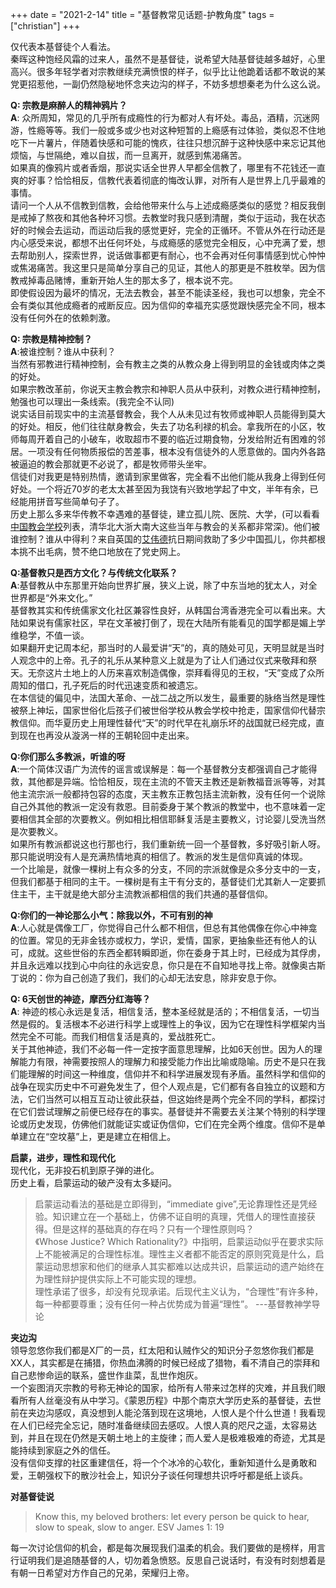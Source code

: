 +++ 
date = "2021-2-14"
title = "基督教常见话题-护教角度"
tags = ["christian"]
+++

仅代表本基督徒个人看法。  
秦晖这种饱经风霜的过来人，虽然不是基督徒，说希望大陆基督徒越多越好，心里高兴。很多年轻学者对宗教继续充满愤恨的样子，似乎比让他跪着话都不敢说的某党更招惹他，一副仍然隐秘地怀念夹边沟的样子，不妨多想想秦老为什么这么说。

**Q: 宗教是麻醉人的精神鸦片？**  
**A**: 众所周知，常见的几乎所有成瘾性的行为都对人有坏处。毒品，酒精，沉迷网游，性瘾等等。我们一般或多或少也对这种短暂的上瘾感有过体验，类似忍不住地吃下一片薯片，伴随着快感和可能的愧疚，往往只想沉醉于这种快感中来忘记其他烦恼，与世隔绝，难以自拔，而一旦离开，就感到焦渴痛苦。  
如果真的像鸦片或者香烟，那说实话全世界人早都全信教了，哪里有不花钱还一直爽的好事？恰恰相反，信教代表着彻底的悔改认罪，对所有人是世界上几乎最难的事情。  
请问一个人从不信教到信教，会给他带来什么与上述成瘾感类似的感觉？相反我倒是戒掉了熬夜和其他各种坏习惯。去教堂时我只感到清醒，类似于运动，我在状态好的时候会去运动，而运动后我的感觉更好，完全的正循环。不管从外在行动还是内心感受来说，都想不出任何坏处，与成瘾感的感觉完全相反，心中充满了爱，想去帮助别人，探索世界，说话做事都更有耐心，也不会再对任何事情感到忧心忡忡或焦渴痛苦。我这里只是简单分享自己的见证，其他人的那更是不胜枚举。因为信教戒掉毒品赌博，重新开始人生的那太多了，根本说不完。  
即使假设因为最坏的情况，无法去教会，甚至不能读圣经，我也可以想象，完全不会有类似其他成瘾者的戒断反应。因为信仰的幸福充实感觉跟快感完全不同，根本没有任何外在的依赖刺激。

**Q: 宗教是精神控制？**  
**A**:被谁控制？谁从中获利？   
当然有邪教进行精神控制，会有教主之类的从教众身上得到明显的金钱或肉体之类的好处。  
如果宗教改革前，你说天主教会教宗和神职人员从中获利，对教众进行精神控制，勉强也可以理出一条线索。(我完全不认同)  
说实话目前现实中的主流基督教会，我个人从未见过有牧师或神职人员能得到莫大的好处。相反，他们往往献身教会，失去了功名利禄的机会。拿我所在的小区，牧师每周开着自己的小破车，收取超市不要的临近过期食物，分发给附近有困难的邻居。一项没有任何物质报偿的苦差事，根本没有信徒外的人愿意做的。国内外各路被逼迫的教会那就更不必说了，都是牧师带头坐牢。  
信徒们对我更是特别热情，邀请到家里做客，完全看不出他们能从我身上得到任何好处。一个将近70岁的老太太甚至因为我饶有兴致地学起了中文，半年有余，已经能用拼音写些简单句子了。  
历史上那么多来华传教不幸遇难的基督徒，建立孤儿院、医院、大学，(可以看看[中国教会学校](https://zh.wikipedia.org/wiki/%E4%B8%AD%E5%9C%8B%E6%95%99%E6%9C%83%E5%AD%B8%E6%A0%A1%E5%88%97%E8%A1%A8)列表，清华北大浙大南大这些当年与教会的关系都非常深)。他们被谁控制？谁从中得利？来自英国的[艾伟德](https://zh.wikipedia.org/wiki/%E6%A0%BC%E6%8B%89%E8%92%82%E4%B8%9D%C2%B7%E8%89%BE%E4%BC%9F%E5%BE%B7)抗日期间救助了多少中国孤儿，你共都根本挑不出毛病，赞不绝口地放在了党史网上。

**Q:基督教只是西方文化？与传统文化联系？**  
**A**:基督教从中东那里开始向世界扩展，狭义上说，除了中东当地的犹太人，对全世界都是“外来文化。”  
基督教其实和传统儒家文化社区兼容性良好，从韩国台湾香港完全可以看出来。大陆如果说有儒家社区，早在文革被打倒了，现在大陆所有能看见的国学都是媚上学维稳学，不值一谈。  
如果翻开史记周本纪，那当时的人最爱讲“天”的，真的随处可见，天明显就是当时人观念中的上帝。孔子的礼乐从某种意义上就是为了让人们通过仪式来敬拜和祭天。无奈这片土地上的人历来喜欢制造偶像，崇拜看得见的王权，“天”变成了众所周知的借口，孔子死后的时代迅速变质和被遗忘。  
在本信徒的偏见中，法国大革命、一战二战之所以发生，最重要的脉络当然是理性被祭上神坛，国家世俗化后孩子们被世俗学校从教会学校中抢走，国家信仰代替宗教信仰。而华夏历史上用理性替代“天”的时代早在礼崩乐坏的战国就已经完成，直到现在也再没从漩涡一样的王朝轮回中走出来。

**Q:你们那么多教派，听谁的呀**  
**A**:一个简体汉语广为流传的谣言或误解是：每一个基督教分支都强调自己才能得救，其他都是异端。恰恰相反，现在主流的不管天主教还是新教福音派等等，对其他主流宗派一般都持包容的态度，天主教东正教包括主流新教，没有任何一个说除自己外其他的教派一定没有救恩。目前委身于某个教派的教堂中，也不意味着一定要相信其全部的次要教义。例如相比相信耶稣复活是主要教义，讨论婴儿受洗当然是次要教义。  
如果所有教派都说这也行那也行，我们重新统一回一个基督教，多好吸引新人呀。那只能说明没有人是充满热情地真的相信了。教派的发生是信仰真诚的体现。  
一个比喻是，就像一棵树上有众多的分支，不同的宗派就像是众多分支中的一支，但我们都基于相同的主干。一棵树是有主干有分支的，基督徒们尤其新人一定要抓住主干，主干就是绝大部分主流教派都相信的我们共通的基督信仰。

**Q:你们的一神论那么小气：除我以外，不可有别的神**  
**A**:人心就是偶像工厂，你觉得自己什么都不相信，但总有其他偶像在你心中神龛的位置。常见的无非金钱亦或权力，学识，爱情，国家，更抽象些还有他人的认可，成就。这些世俗的东西全都转瞬即逝，你在委身于其上时，已经成为其俘虏，并且永远难以找到心中向往的永远安息，你只是在不自知地寻找上帝。就像奥古斯丁说的：你为自己创造了我们，我们的心却无法安息，除非安息于你。 

**Q: 6天创世的神迹，摩西分红海等？**  
**A**: 神迹的核心永远是复活，相信复活，整本圣经就是活的；不相信复活，一切当然是假的。复活根本不必进行科学上或理性上的争议，因为它在理性科学框架内当然完全不可能。而我们相信复活是真的，爱战胜死亡。  
关于其他神迹，我们不必每一件一定按字面意思理解，比如6天创世。因为人的理解能力有限，神需要按照人的理解力和接受能力作出比喻或隐喻。历史不是只在我们能理解的时间这一种维度，信仰并不和科学进展发现有矛盾。虽然科学和信仰的战争在现实历史中不可避免发生了，但个人观点是，它们都有各自独立的议题和方法，它们当然可以相互互动让彼此获益，但这始终是两个完全不同的学科，都探讨在它们尝试理解之前便已经存在的事实。基督徒并不需要去关注某个特别的科学理论或历史发现，仿佛他们就能证实或证伪信仰，它们在完全两个维度。信仰不是单单建立在“空坟墓”上，更是建立在相信上。

**启蒙，进步，理性和现代化**  
现代化，无非投石机到原子弹的进化。  
历史上看，启蒙运动的破产没有太多疑问。
> 启蒙运动看法的基础是立即得到，“immediate give”,无论靠理性还是凭经验。知识建立在一个基础上，仿佛不证自明的真理，凭借人的理性直接获得。但是这样的基础真的存在吗？只有一个理性原则吗？  
> 《Whose Justice? Which Rationality?》中指明，启蒙运动似乎在要求实际上不能被满足的合理性标准。理性主义者都不能否定的原则究竟是什么，启蒙运动思想家和他们的继承人其实都难以达成共识，启蒙运动的遗产始终在为理性辩护提供实际上不可能实现的理想。  
> 理性承诺了很多，却没有兑现承诺。后现代主义认为，“合理性”有许多种，每一种都要尊重；没有任何一种占优势成为普遍“理性”。  ---基督教神学导论



**夹边沟**  
领导忽悠你我们都是X厂的一员，红太阳和认贼作父的知识分子忽悠你我们都是XX人，其实都是在捕猎，你热血沸腾的时候已经成了猎物，看不清自己的崇拜和自己悲惨命运的联系，盛世作韭菜，乱世作炮灰。  
一个妄图消灭宗教的号称无神论的国家，给所有人带来过怎样的灾难，并且我们眼看所有人丝毫没有从中学习。《蒙恩历程》中那个南京大学历史系的基督徒，去世前在夹边沟感叹，真没想到人能沦落到现在这境地，人恨人是个什么世道！我看现在人们已经完全忘记，随时准备继续回去感叹。人恨人真的咫尺之遥，太容易达到，并且在现在仍然是天朝土地上的主旋律；而人爱人是极难极难的奇迹，尤其是能持续到家庭之外的信任。  
没有信仰支撑的社区重建信任，将一个个冰冷的心软化，重新知道什么是勇敢和爱，王朝强权下的散沙社会上，知识分子谈任何理想共识呼吁都是纸上谈兵。

**对基督徒说**  
> Know this, my beloved brothers: let every person be quick to hear, slow to speak, slow to anger. ESV James 1: 19 

每一次讨论信仰的机会，都是每次展现我们温柔的机会。我们要做的是榜样，用言行证明我们是追随基督的人，切勿着急愤怒。反思自己说话时，有没有时刻想着是有朝一日希望对方作自己的兄弟，荣耀归上帝。